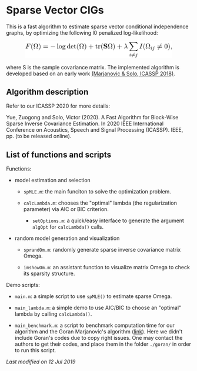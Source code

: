 # Sparse Vector CIGs

This is a fast algorithm to estimate sparse vector conditional independence
graphs, by optimizing the following l0 penalized log-likelihood:

<p align="center"> <img src="/img/log-likelihood.png" width="400"> </p> 

where S is the sample covariance matrix. The implemented algorithm is developed based on an early work
[(Marjanovic & Solo, ICASSP 2018)](https://ieeexplore.ieee.org/abstract/document/8461742).

## Algorithm description

Refer to our ICASSP 2020 for more details:

Yue, Zuogong and Solo, Victor (2020). A Fast Algorithm for Block-Wise
Sparse Inverse Covariance Estimation. In 2020 IEEE International Conference
on Acoustics, Speech and Signal Processing (ICASSP). IEEE, pp. (to be
released online).

## List of functions and scripts

Functions: 

+ model estimation and selection

  - `spMLE.m`: the main funciton to solve the optimization problem.

  - `calcLambda.m`: chooses the "optimal" lambda (the regularization
    parameter) via AIC or BIC criterion.
    
    - `setOptions.m`: a quick/easy interface to generate the argument
      `algOpt` for `calcLambda()` calls.
    
+ random model generation and visualization
  
  - `sprandOm.m`: randomly generate sparse inverse covariance matrix Omega.
  
  - `imshowOm.m`: an assistant function to visualize matrix Omega to check
    its sparsity structure.
  
Demo scripts:

- `main.m`: a simple script to use `spMLE()` to estimate sparse Omega.

- `main_lambda.m`: a simple demo to use AIC/BIC to choose an "optimal"
  lambda by calling `calcLambda()`.
  
- `main_benchmark.m`: a script to benchmark computation time for our
  algorithm and the Goran Marjanovic's algorithm
  ([link](https://ieeexplore.ieee.org/abstract/document/8461742)). Here we
  didn't include Goran's codes due to copy right issues. One may contact
  the authors to get their codes, and place them in the folder `./goran/`
  in order to run this script.
  
  
  
*Last modified on 12 Jul 2019*
